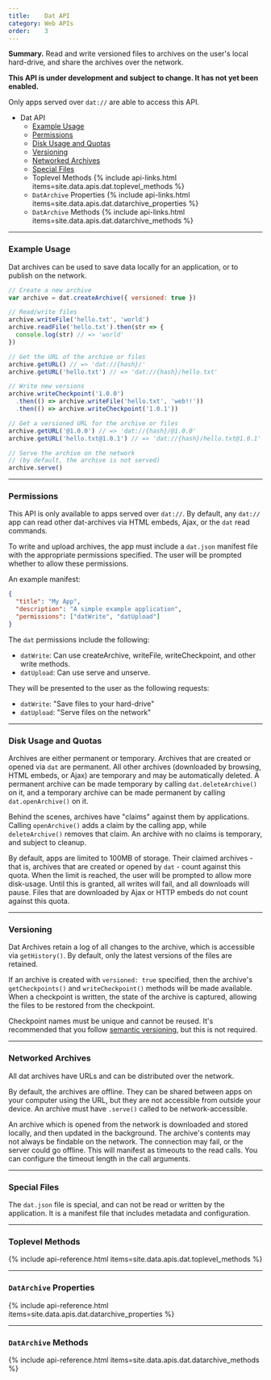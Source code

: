 ```yaml
---
title:    Dat API
category: Web APIs
order:    3
---
```


<div class="card">
  <p><strong>Summary.</strong> Read and write versioned files to archives on the user's local hard-drive, and share the archives over the network.</p>
  <p><strong><span class="fa fa-warning"></span> This API is under development and subject to change. It has not yet been enabled.</strong></p>
</div>

Only apps served over `dat://` are able to access this API.

<ul class="doc-toc">
  <li>Dat API
    <ul>
      <li><a href="#example-usage">Example Usage</a></li>
      <li><a href="#permissions">Permissions</a></li>
      <li><a href="#disk-usage-and-quotas">Disk Usage and Quotas</a></li>
      <li><a href="#versioning">Versioning</a></li>
      <li><a href="#networked-archives">Networked Archives</a></li>
      <li><a href="#special-files">Special Files</a></li>
      <li>Toplevel Methods {% include api-links.html items=site.data.apis.dat.toplevel_methods %}</li>
      <li><code>DatArchive</code> Properties {% include api-links.html items=site.data.apis.dat.datarchive_properties %}</li>
      <li><code>DatArchive</code> Methods {% include api-links.html items=site.data.apis.dat.datarchive_methods %}</li>
    </ul>
  </li>
</ul>

---

### Example Usage

Dat archives can be used to save data locally for an application, or to publish on the network.

```javascript
// Create a new archive
var archive = dat.createArchive({ versioned: true })

// Read/write files
archive.writeFile('hello.txt', 'world')
archive.readFile('hello.txt').then(str => {
  console.log(str) // => 'world'
})

// Get the URL of the archive or files
archive.getURL() // => 'dat://{hash}/'
archive.getURL('hello.txt') // => 'dat://{hash}/hello.txt'

// Write new versions
archive.writeCheckpoint('1.0.0')
  .then(() => archive.writeFile('hello.txt', 'web!!'))
  .then(() => archive.writeCheckpoint('1.0.1'))

// Get a versioned URL for the archive or files
archive.getURL('@1.0.0') // => 'dat://{hash}/@1.0.0'
archive.getURL('hello.txt@1.0.1') // => 'dat://{hash}/hello.txt@1.0.1'

// Serve the archive on the network
// (by default, the archive is not served)
archive.serve()
```

---

### Permissions 

This API is only available to apps served over `dat://`.
By default, any `dat://` app can read other dat-archives via HTML embeds, Ajax, or the `dat` read commands.

To write and upload archives, the app must include a `dat.json` manifest file with the appropriate permissions specified.
The user will be prompted whether to allow these permissions.

An example manifest:

```json
{
  "title": "My App",
  "description": "A simple example application",
  "permissions": ["datWrite", "datUpload"]
}
```

The `dat` permissions include the following:

 - `datWrite`: Can use createArchive, writeFile, writeCheckpoint, and other write methods. 
 - `datUpload`: Can use serve and unserve.

They will be presented to the user as the following requests:

 - `datWrite`: "Save files to your hard-drive"
 - `datUpload`: "Serve files on the network" 

---

### Disk Usage and Quotas

Archives are either permanent or temporary.
Archives that are created or opened via `dat` are permanent.
All other archives (downloaded by browsing, HTML embeds, or Ajax) are temporary and may be automatically deleted.
A permanent archive can be made temporary by calling `dat.deleteArchive()` on it, and a temporary archive can be made permanent by calling `dat.openArchive()` on it.

Behind the scenes, archives have "claims" against them by applications.
Calling `openArchive()` adds a claim by the calling app, while `deleteArchive()` removes that claim.
An archive with no claims is temporary, and subject to cleanup.

By default, apps are limited to 100MB of storage.
Their claimed archives - that is, archives that are created or opened by `dat` - count against this quota.
When the limit is reached, the user will be prompted to allow more disk-usage.
Until this is granted, all writes will fail, and all downloads will pause.
Files that are downloaded by Ajax or HTTP embeds do not count against this quota.

---

### Versioning

Dat Archives retain a log of all changes to the archive, which is accessible via `getHistory()`.
By default, only the latest versions of the files are retained.

If an archive is created with `versioned: true` specified, then the archive's `getCheckpoints()` and `writeCheckpoint()` methods will be made available.
When a checkpoint is written, the state of the archive is captured, allowing the files to be restored from the checkpoint.

Checkpoint names must be unique and cannot be reused.
It's recommended that you follow [semantic versioning](http://semver.org/), but this is not required.

---

### Networked Archives

All dat archives have URLs and can be distributed over the network.

By default, the archives are offline.
They can be shared between apps on your computer using the URL, but they are not accessible from outside your device.
An archive must have `.serve()` called to be network-accessible.

An archive which is opened from the network is downloaded and stored locally, and then updated in the background.
The archive's contents may not always be findable on the network.
The connection may fail, or the server could go offline.
This will manifest as timeouts to the read calls.
You can configure the timeout length in the call arguments.

---

### Special Files

The `dat.json` file is special, and can not be read or written by the application.
It is a manifest file that includes metadata and configuration.

---

### Toplevel Methods

{% include api-reference.html items=site.data.apis.dat.toplevel_methods %}

---

### `DatArchive` Properties

{% include api-reference.html items=site.data.apis.dat.datarchive_properties %}

---

### `DatArchive` Methods

{% include api-reference.html items=site.data.apis.dat.datarchive_methods %}